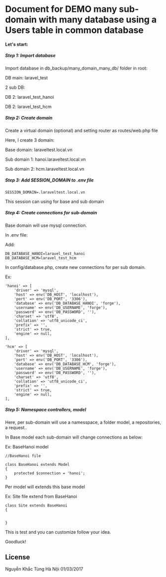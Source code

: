 # Document for DEMO many sub-domain with many database using a Users table in common database


#### Let's start:

##### Step 1: Import database
Import database in db_backup/many_domain_many_db/ folder in root: 

DB main: laravel_test

2 sub DB: 

DB 2: laravel_test_hanoi

DB 2: laravel_test_hcm


##### Step 2: Create domain
Create a virtual domain (optional) and setting router as routes/web.php file

Here, I create 3 domain:

Base domain: laraveltest.local.vn

Sub domain 1: hanoi.laraveltest.local.vn

Sub domain 2: hcm.laraveltest.local.vn

##### Step 3: Add SESSION_DOMAIN to .env file
    SESSION_DOMAIN=.laraveltest.local.vn

This session can using for base and sub domain

##### Step 4: Create connections for sub-domain

Base domain will use mysql connection.

In .env file:

Add: 

    DB_DATABASE_HANOI=laravel_test_hanoi
    DB_DATABASE_HCM=laravel_test_hcm

In config/database.php, create new connections for per sub domain.

Ex:

    'hanoi' => [
        'driver' => 'mysql',
        'host' => env('DB_HOST', 'localhost'),
        'port' => env('DB_PORT', '3306'),
        'database' => env('DB_DATABASE_HANOI', 'forge'),
        'username' => env('DB_USERNAME', 'forge'),
        'password' => env('DB_PASSWORD', ''),
        'charset' => 'utf8',
        'collation' => 'utf8_unicode_ci',
        'prefix' => '',
        'strict' => true,
        'engine' => null,
    ],

    'hcm' => [
        'driver' => 'mysql',
        'host' => env('DB_HOST', 'localhost'),
        'port' => env('DB_PORT', '3306'),
        'database' => env('DB_DATABASE_HCM', 'forge'),
        'username' => env('DB_USERNAME', 'forge'),
        'password' => env('DB_PASSWORD', ''),
        'charset' => 'utf8',
        'collation' => 'utf8_unicode_ci',
        'prefix' => '',
        'strict' => true,
        'engine' => null,
    ],


##### Step 5: Namespace controllers, model
Here, per sub-domain will use a namesspace, a folder model, a repositories, a request..

In Base model each sub-domain will change connections as below:

Ex: BaseHanoi model
   
    //BaseHanoi file
   
    class BaseHanoi extends Model
    {
        protected $connection = 'hanoi';
    }

Per model will extends this base model

Ex: Site file extend from BaseHanoi
       
    class Site extends BaseHanoi
    {

    
    }


This is test and you can customize follow your idea.

Goodluck!

## License

Nguyễn Khắc Tùng
Hà Nội 01/03/2017